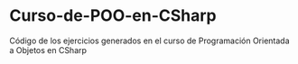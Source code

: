 ﻿# Curso-de-POO-en-CSharp
Código de los ejercicios generados en el curso de Programación Orientada a Objetos en CSharp
